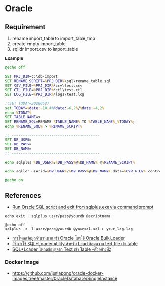 # Oracle

## Requirement

1. rename import_table to import_table_tmp
2. create empty import_table
3. sqlldr import.csv to import_table

__Example__

```bat
@echo off

SET PRJ_DIR=c:\db-import
SET RENAME_SCRIPT=%PRJ_DIR%\sql\rename_table.sql
SET CSV_FILE=%PRJ_DIR%\csv\test.csv
SET CTL_FILE=%PRJ_DIR%\ctl\test.ctl
SET LOG_FILE=%PRJ_DIR%\logs\test.log

::SET TODAY=20200527
set TODAY=%date:~10,4%%date:~6,2%/%date:~4,2%
echo %TODAY%
SET TABLE_NAME=x
SET RENAME_SQL=RENAME %TABLE_NAME% TO %TABLE_NAME%_%TODAY%;
echo %RENAME_SQL% > %RENAME_SCRIPT%

:: ----------------------------------------
SET DB_USER=
SET DB_PASS=
SET DB_NAME=
:: ----------------------------------------

echo sqlplus %DB_USER%/%DB_PASS%@%DB_NAME% @%RENAME_SCRIPT%

echo sqlldr userid=%DB_USER%/%DB_PASS%@%DB_NAME% data=%CSV_FILE% control=%CTL_FILE% >> %LOG_FILE%

@echo on
```

## References

- [Run Oracle SQL script and exit from sqlplus.exe via command prompt](https://serverfault.com/questions/87035/run-oracle-sql-script-and-exit-from-sqlplus-exe-via-command-prompt)

```
echo exit | sqlplus user/pass@yourdb @scriptname

@echo off
sqlplus -s -l user/pass@yourdb @yoursql.sql > your_log.log
```

- [การโหลดข้อมูลจำนวนมาก เข้า Oracle โดยใช้ Oracle Bulk Loader](http://ottoshi.blogspot.com/2011/01/oracle-oracle-bulk-loader_197.html)
- [วิธีการใช้ SQL*Loader utility สำหรับ Load ข้อมูลจาก text file เข้า table](http://oracle.jookku.com/2011/04/%E0%B8%A7%E0%B8%B4%E0%B8%98%E0%B8%B5%E0%B8%81%E0%B8%B2%E0%B8%A3%E0%B9%83%E0%B8%8A%E0%B9%89-sqlloader-utility-%E0%B8%AA%E0%B8%B3%E0%B8%AB%E0%B8%A3%E0%B8%B1%E0%B8%9A-load-%E0%B8%82%E0%B9%89%E0%B8%AD/)
- [SQL*Loader โหลดข้อมูลจาก Text เข้า Table -ตัวอย่างที่2](http://oracle.jookku.com/2011/04/sqlloader-%E0%B9%82%E0%B8%AB%E0%B8%A5%E0%B8%94%E0%B8%82%E0%B9%89%E0%B8%AD%E0%B8%A1%E0%B8%B9%E0%B8%A5%E0%B8%88%E0%B8%B2%E0%B8%81-text-%E0%B9%80%E0%B8%82%E0%B9%89%E0%B8%B2-table-%E0%B8%95%E0%B8%B1/)

### Docker Image

- https://github.com/junlapong/oracle-docker-images/tree/master/OracleDatabase/SingleInstance
